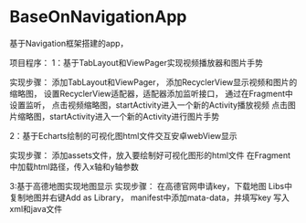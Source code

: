 # BaseOnNavigationApp
基于Navigation框架搭建的app，

项目程序：
1：基于TabLayout和ViewPager实现视频播放器和图片手势

实现步骤：
添加TabLayout和ViewPager，
添加RecyclerView显示视频和图片的缩略图，
设置RecyclerView适配器，适配器添加监听接口，
通过在Fragment中设置监听，
点击视频缩略图，startActivity进入一个新的Activity播放视频
点击图片缩略图，startActivity进入一个新的Activity进行图片手势


2：基于Echarts绘制的可视化图html文件交互安卓webView显示

实现步骤：
添加assets文件，放入要绘制好可视化图形的html文件
在Fragment中加载html路径，传入x轴和y轴参数


3:基于高德地图实现地图显示
实现步骤：
在高德官网申请key，下载地图
Libs中复制地图并右键Add as Library，
manifest中添加mata-data，并填写key
写入xml和java文件
